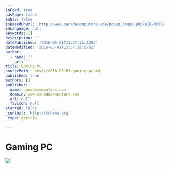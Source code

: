 ```yaml
---
inFeed: true
hasPage: false
inNav: false
isBasedOnUrl: 'http://www.canadacomputers.com/popup_image.php?pID=093627&sid=ns36ijtghqt0nkq6ig9gvjfht0'
inLanguage: null
keywords: []
description: ''
datePublished: '2016-05-01T13:57:51.129Z'
dateModified: '2016-05-01T13:57:18.075Z'
author:
  - name: ''
    url: ''
title: Gaming PC
sourcePath: _posts/2016-05-01-gaming-pc.md
published: true
authors: []
publisher:
  name: canadacomputers.com
  domain: www.canadacomputers.com
  url: null
  favicon: null
starred: false
_context: 'http://schema.org'
_type: Article

---
```

# Gaming PC
![](https://s3-us-west-2.amazonaws.com/the-grid-img/p/878e613317d3b81ff07b8d408dc04c014f69210d.jpg)